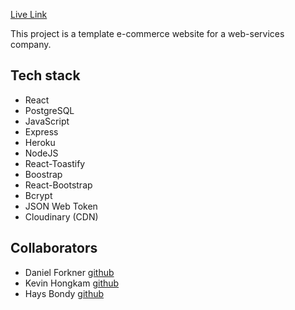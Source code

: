 [Live Link](https://morning-island-77515.herokuapp.com/)

This project is a template e-commerce website for a web-services company.

## Tech stack

- React
- PostgreSQL
- JavaScript
- Express
- Heroku
- NodeJS
- React-Toastify
- Boostrap
- React-Bootstrap
- Bcrypt
- JSON Web Token
- Cloudinary (CDN)

## Collaborators

- Daniel Forkner [github](https://github.com/danielforkner)
- Kevin Hongkam [github](https://github.com/k-hongkham)
- Hays Bondy [github](https://github.com/hays-b)
